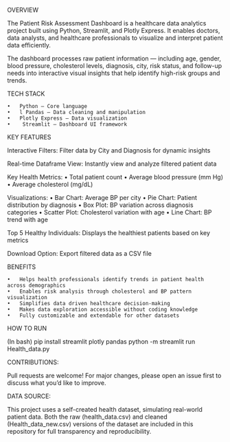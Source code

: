 

OVERVIEW

The Patient Risk Assessment Dashboard is a healthcare data analytics project built using Python, Streamlit, and Plotly Express. It enables doctors, data analysts, and healthcare professionals to visualize and interpret patient data efficiently.

The dashboard processes raw patient information — including age, gender, blood pressure, cholesterol levels, diagnosis, city, risk status, and follow-up needs into interactive visual insights that help identify high-risk groups and trends.


TECH STACK

	•	Python — Core language
	•	l Pandas — Data cleaning and manipulation
	•	Plotly Express — Data visualization
	•	 Streamlit — Dashboard UI framework


 KEY FEATURES

Interactive Filters: Filter data by City and Diagnosis for dynamic insights

Real-time Dataframe View: 
Instantly view and analyze filtered patient data

Key Health Metrics:
	•	Total patient count
	•	Average blood pressure (mm Hg)
	•	Average cholesterol (mg/dL)

Visualizations:
	•	Bar Chart: Average BP per city
	•	Pie Chart: Patient distribution by diagnosis
	•	Box Plot: BP variation across diagnosis categories
	•	Scatter Plot: Cholesterol variation with age
	•	Line Chart: BP trend with age

Top 5 Healthy Individuals: 
Displays the healthiest patients based on key metrics

Download Option: Export filtered data as a CSV file


BENEFITS

	•	Helps health professionals identify trends in patient health across demographics
	•	Enables risk analysis through cholesterol and BP pattern visualization
	•	Simplifies data driven healthcare decision-making
	•	Makes data exploration accessible without coding knowledge
	•	Fully customizable and extendable for other datasets


HOW TO RUN

(In bash)
pip install streamlit plotly pandas
python -m streamlit run Health_data.py


CONTRIBUTIONS:

Pull requests are welcome! For major changes, please open an issue first to discuss what you’d like to improve.


DATA SOURCE: 

This project uses a self-created health dataset, simulating real-world patient data.
Both the raw (health_data.csv) and cleaned (Health_data_new.csv) versions of the dataset are included in this repository for full transparency and reproducibility.
